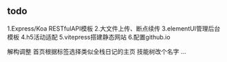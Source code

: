 ## todo
1.Express/Koa RESTfulAPI模板
2.大文件上传、断点续传
3.elementUI管理后台模板
4.h5活动适配
5.vitepress搭建静态网站
6.配置github.io

解构调整
  首页根据标签选择类似全栈日记的主页
  技能树改个名字
  ...